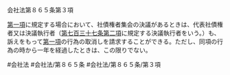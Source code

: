 会社法第８６５条第３項

[第一項](会社法＿＿＿＿第８６５条第１項)に規定する場合において、社債権者集会の決議があるときは、代表社債権者又は決議執行者（[第七百三十七条第二項](会社法＿＿＿＿第７３７条第２項)に規定する決議執行者をいう。）も、訴えをもって[第一項](会社法＿＿＿＿第８６５条第１項)の行為の取消しを請求することができる。ただし、同項の行為の時から一年を経過したときは、この限りでない。

#会社法
#会社法/第８６５条
#会社法/第８６５条/第３項
